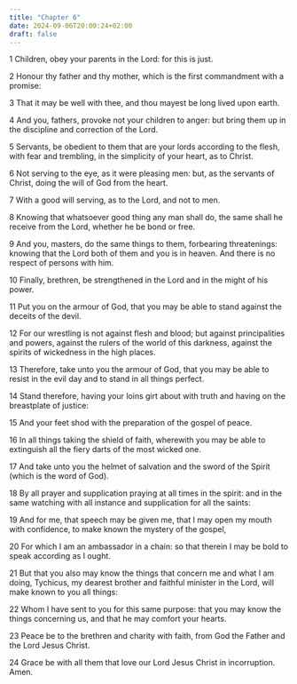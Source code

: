 ```yaml
---
title: "Chapter 6"
date: 2024-09-06T20:00:24+02:00
draft: false
---
```



1 Children, obey your parents in the Lord: for this is just.

2 Honour thy father and thy mother, which is the first commandment with a promise:

3 That it may be well with thee, and thou mayest be long lived upon earth.

4 And you, fathers, provoke not your children to anger: but bring them up in the discipline and correction of the Lord.

5 Servants, be obedient to them that are your lords according to the flesh, with fear and trembling, in the simplicity of your heart, as to Christ.

6 Not serving to the eye, as it were pleasing men: but, as the servants of Christ, doing the will of God from the heart.

7 With a good will serving, as to the Lord, and not to men.

8 Knowing that whatsoever good thing any man shall do, the same shall he receive from the Lord, whether he be bond or free.

9 And you, masters, do the same things to them, forbearing threatenings: knowing that the Lord both of them and you is in heaven. And there is no respect of persons with him.

10 Finally, brethren, be strengthened in the Lord and in the might of his power.

11 Put you on the armour of God, that you may be able to stand against the deceits of the devil.

12 For our wrestling is not against flesh and blood; but against principalities and powers, against the rulers of the world of this darkness, against the spirits of wickedness in the high places.

13 Therefore, take unto you the armour of God, that you may be able to resist in the evil day and to stand in all things perfect.

14 Stand therefore, having your loins girt about with truth and having on the breastplate of justice:

15 And your feet shod with the preparation of the gospel of peace.

16 In all things taking the shield of faith, wherewith you may be able to extinguish all the fiery darts of the most wicked one.

17 And take unto you the helmet of salvation and the sword of the Spirit (which is the word of God).

18 By all prayer and supplication praying at all times in the spirit: and in the same watching with all instance and supplication for all the saints:

19 And for me, that speech may be given me, that I may open my mouth with confidence, to make known the mystery of the gospel,

20 For which I am an ambassador in a chain: so that therein I may be bold to speak according as I ought.

21 But that you also may know the things that concern me and what I am doing, Tychicus, my dearest brother and faithful minister in the Lord, will make known to you all things:

22 Whom I have sent to you for this same purpose: that you may know the things concerning us, and that he may comfort your hearts.

23 Peace be to the brethren and charity with faith, from God the Father and the Lord Jesus Christ.

24 Grace be with all them that love our Lord Jesus Christ in incorruption. Amen.

